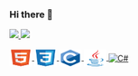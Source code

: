 ### Hi there 👋



 <a href="https://github.com/m4j7">
  <img height="180em" src="https://github-readme-stats.vercel.app/api?username=m4j7&show_icons=true&theme=dracula&include_all_commits=true&count_private=true"/>
  <img height="180em" src="https://github-readme-stats.vercel.app/api/top-langs/?username=m4j7&layout=compact&langs_count=7&theme=dracula"/>

  
  <div style="display: inline_block"><br>
  
  <img align="center" alt="HTML" height="30" width="40" src="https://raw.githubusercontent.com/devicons/devicon/master/icons/html5/html5-original.svg">
  <img align="center" alt="CSS" height="30" width="40" src="https://raw.githubusercontent.com/devicons/devicon/master/icons/css3/css3-original.svg">
  <img align="center" alt="C" height="30" width="40" src="https://raw.githubusercontent.com/devicons/devicon/master/icons/c/c-original.svg">
  <img align="center" alt="Java" height="30" width="40" src="https://raw.githubusercontent.com/devicons/devicon/master/icons/java/java-original.svg">
   <img align="center"alt="C#" height="30" width="40" src="https://raw.githubusercontent.com/devicons/devicon/master/icons/java/C#-original.svg">
  <div>


